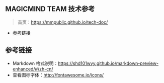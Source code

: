 MAGICMIND TEAM 技术参考
----

> 首页：https://mmpublic.github.io/tech-doc/


<!-- @import "[TOC]" {cmd="toc" depthFrom=1 depthTo=6 orderedList=false} -->
<!-- code_chunk_output -->
* [参考链接](#参考链接)
<!-- /code_chunk_output -->



## 参考链接
* Markdown 格式说明：https://shd101wyy.github.io/markdown-preview-enhanced/#/zh-cn/
* 查看图标字体：http://fontawesome.io/icons/


